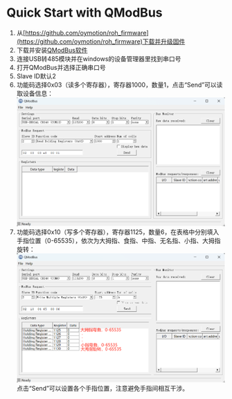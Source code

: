 # Quick Start with QModBus

1. 从[https://github.com/oymotion/roh_firmware](https://github.com/oymotion/roh_firmware)下载并升级固件
2. 下载并安装[QModBus软件](https://sourceforge.net/projects/qmodbus/files/latest/download)
3. 连接USB转485模块并在windows的设备管理器里找到串口号
4. 打开QModBus并选择正确串口号
5. Slave ID默认2
6. 功能码选择0x03（读多个寄存器），寄存器1000，数量1，点击“Send”可以读取设备信息：
![QModBus Screen](res/QModBusScr.png)
7. 功能码选择0x10（写多个寄存器），寄存器1125，数量6，在表格中分别填入手指位置（0-65535），依次为大拇指、食指、中指、无名指、小指、大拇指旋转：
![QModBus Screen](res/QModBusScr_MultiWrite_CN.png)
点击“Send”可以设置各个手指位置，注意避免手指间相互干涉。
